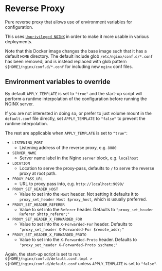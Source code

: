 # Reverse Proxy

Pure reverse proxy that allows use of environment variables for configuration.

This uses
[`Unprivileged NGINX`](https://github.com/nginxinc/docker-nginx-unprivileged) in
order to make it more usable in various deployments.

Note that this Docker image changes the base image such that it has a default
`HOME` directory. The default include glob `/etc/nginx/conf.d/*.conf` has been
removed, and is instead replaced with glob pattern
`${HOME}/nginx/conf.d/*.conf` for including new `nginx` conf files.

## Environment variables to override

By default `APPLY_TEMPLATE` is set to `"true"` and the start-up script will
perform a runtime interpolation of the configuration before running the NGINX
server.

If you are not interested in doing so, or prefer to just volume mount in the
`default.conf` file directly, set `APPLY_TEMPLATE` to `"false"` to prevent the
runtime interpolation.

The rest are applicable when `APPLY_TEMPLATE` is set to `"true"`:

- `LISTENING_PORT`
  - Listening address of the reverse proxy, e.g. `8080`
- `SERVER_NAME`
  - Server name label in the Nginx `server` block, e.g. `localhost`
- `LOCATION`
  - Location to serve the proxy-pass, defaults to `/` to serve the reverse proxy
    at root path.
- `PROXY_PASS_URL`
  - URL to proxy pass into, e.g. `http://localhost:9090/`
- `PROXY_SET_HEADER_HOST`
  - Value to set into the `Host` header. Not setting it defaults it to
    `proxy_set_header Host $proxy_host`, which is usually preferred.
- `PROXY_SET_HEADER_REFERER`
  - Value to set into the `Referer` header.
    Defaults to `"proxy_set_header Referer $http_referer;"`
- `PROXY_SET_HEADER_X_FORWARDED_FOR`
  - Value to set into the `X-Forwarded-For` header.
    Defaults to `"proxy_set_header X-Forwarded-For $remote_addr;"`
- `PROXY_SET_HEADER_X_FORWARDED_PROTO`
  - Value to set into the `X-Forwarded-Proto` header.
    Defaults to `"proxy_set_header X-Forwarded-Proto $scheme;"`

Again, the start-up script is set to run
`${HOME}/nginx/conf.d/default.conf.tmpl > ${HOME}/nginx/conf.d/default.conf`
unless `APPLY_TEMPLATE` is set to `"false"`.

